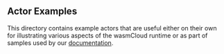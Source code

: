 ## Actor Examples
This directory contains example actors that are useful either on their own for illustrating various aspects of the wasmCloud runtime or as part of samples used by our [documentation](https://wasmcloud.dev).